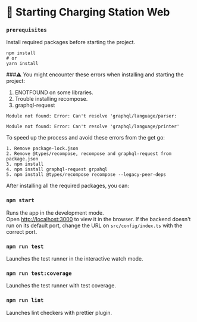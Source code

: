 # 🚀 Starting Charging Station Web


### `prerequisites`
Install required packages before starting the project.

```
npm install
# or
yarn install
```

###⚠️ You might encounter these errors when installing and starting the project:

1. ENOTFOUND on some libraries.
2. Trouble installing recompose.
3. graphql-request
```
Module not found: Error: Can't resolve 'graphql/language/parser:
```
```
Module not found: Error: Can't resolve 'graphql/language/printer'
```

To speed up the process and avoid these errors from the get go:
```
1. Remove package-lock.json
2. Remove @types/recompose, recompose and graphql-request from package.json
3. npm install
4. npm install graphql-request grpahql
5. npm install @types/recompose recompose --legacy-peer-deps
```

After installing all the required packages, you can:

### `npm start`

Runs the app in the development mode.\
Open [http://localhost:3000](http://localhost:3000) to view it in the browser.
If the backend doesn't run on its default port, change the URL on ```src/config/index.ts``` with the correct port.

### `npm run test`

Launches the test runner in the interactive watch mode.

### `npm run test:coverage`

Launches the test runner with test coverage.

### `npm run lint`

Launches lint checkers with prettier plugin.
